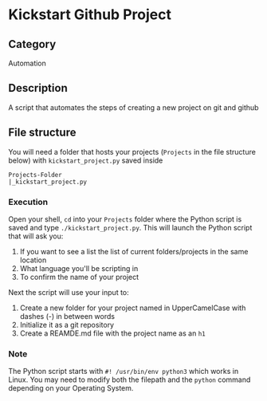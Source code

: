 # Kickstart Github Project
## Category
Automation
## Description
A script that automates the steps of creating a new project on git and github
## File structure
You will need a folder that hosts your projects (`Projects` in the file structure below) with `kickstart_project.py` saved inside
```
Projects-Folder
|_kickstart_project.py
```
### Execution
Open your shell, `cd` into your `Projects` folder where the Python script is saved and type `./kickstart_project.py`. This will launch the Python script that will ask you:
1. If you want to see a list the list of current folders/projects in the same location
2. What language you'll be scripting in
3. To confirm the name of your project

Next the script will use your input to:
1. Create a new folder for your project named in UpperCamelCase with dashes (-) in between words
2. Initialize it as a git repository
3. Create a REAMDE.md file  with the project name as an `h1`

### Note
The Python script starts with `#! /usr/bin/env python3` which works in Linux. You may need to modify both the filepath and the `python` command depending on your Operating System.